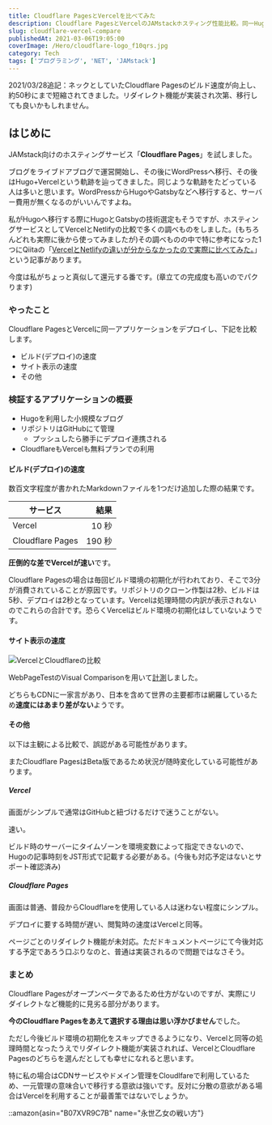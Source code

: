 ```yaml
---
title: Cloudflare PagesとVercelを比べてみた
description: Cloudflare PagesとVercelのJAMstackホスティング性能比較。同一Hugoアプリケーションでのビルド速度、サイト表示速度、機能面を実測して評価した詳細レポート。
slug: cloudflare-vercel-compare
publishedAt: 2021-03-06T19:05:00
coverImage: /Hero/cloudflare-logo_f10qrs.jpg
category: Tech
tags: ['プログラミング', 'NET', 'JAMstack']
---
```


2021/03/28追記：ネックとしていたCloudflare Pagesのビルド速度が向上し、約50秒にまで短縮されてきました。リダイレクト機能が実装され次第、移行しても良いかもしれません。

## はじめに

JAMstack向けのホスティングサービス「**Cloudflare Pages**」を試しました。

ブログをライブドアブログで運営開始し、その後にWordPressへ移行、その後はHugo+Vercelという軌跡を辿ってきました。同じような軌跡をたどっている人は多いと思います。WordPressからHugoやGatsbyなどへ移行すると、サーバー費用が無くなるのがいいんですよね。

私がHugoへ移行する際にHugoとGatsbyの技術選定もそうですが、ホスティングサービスとしてVercelとNetlifyの比較で多くの調べものをしました。(もちろんどれも実際に後から使ってみましたが)その調べものの中で特に参考になった1つにQiitaの「[VercelとNetlifyの違いが分からなかったので実際に比べてみた。](https://qiita.com/fussy113/items/ba204747e3f0e6c59af0)」という記事があります。

今度は私がちょっと真似して還元する番です。(章立ての完成度も高いのでパクります)

### やったこと

Cloudflare PagesとVercelに同一アプリケーションをデプロイし、下記を比較します。

- ビルド(デプロイ)の速度
- サイト表示の速度
- その他

### 検証するアプリケーションの概要

- Hugoを利用した小規模なブログ
- リポジトリはGitHubにて管理
  - プッシュしたら勝手にデプロイ連携される
- CloudflareもVercelも無料プランでの利用

#### ビルド(デプロイ)の速度

数百文字程度が書かれたMarkdownファイルを1つだけ追加した際の結果です。

| サービス         |   結果 |
| ---------------- | -----: |
| Vercel           |  10 秒 |
| Cloudflare Pages | 190 秒 |

**圧倒的な差でVercelが速い**です。

Cloudflare Pagesの場合は毎回ビルド環境の初期化が行われており、そこで3分が消費されていることが原因です。リポジトリのクローン作製は2秒、ビルドは5秒、デプロイは2秒となっています。Vercelは処理時間の内訳が表示されないのでこれらの合計です。恐らくVercelはビルド環境の初期化はしていないようです。

#### サイト表示の速度

![VercelとCloudflareの比較](/Tech/vercel-cloudflare-comp_igu0zb.jpg)

WebPageTestのVisual Comparisonを用いて[計測](https://www.webpagetest.org/video/compare.php?tests=210306_AiT5_626c787363a2310dab03224a94bfad2a,210306_AiMM_7c78e20468bc293cdf5f53a2d601dcfe)しました。

どちらもCDNに一家言があり、日本を含めて世界の主要都市は網羅しているため**速度にはあまり差がない**ようです。

#### その他

以下は主観による比較で、誤認がある可能性があります。

またCloudflare PagesはBeta版であるため状況が随時変化している可能性があります。

##### Vercel

画面がシンプルで通常はGitHubと紐づけるだけで迷うことがない。

速い。

ビルド時のサーバーにタイムゾーンを環境変数によって指定できないので、Hugoの記事時刻をJST形式で記載する必要がある。(今後も対応予定はないとサポート確認済み)

##### Cloudflare Pages

画面は普通、普段からCloudflareを使用している人は迷わない程度にシンプル。

デプロイに要する時間が遅い、閲覧時の速度はVercelと同等。

ページごとのリダイレクト機能が未対応。ただドキュメントページにて今後対応する予定であろう口ぶりなのと、普通は実装されるので問題ではなさそう。

### まとめ

Cloudflare Pagesがオープンベータであるため仕方がないのですが、実際にリダイレクトなど機能的に見劣る部分があります。

**今のCloudflare Pagesをあえて選択する理由は思い浮かびません**でした。

ただし今後ビルド環境の初期化をスキップできるようになり、Vercelと同等の処理時間となったうえでリダイレクト機能が実装されれば、VercelとCloudflare Pagesのどちらを選んだとしても幸せになれると思います。

特に私の場合はCDNサービスやドメイン管理をCloudlfareで利用しているため、一元管理の意味合いで移行する意欲は強いです。反対に分散の意欲がある場合はVercelを利用することが最善策ではないでしょうか。

::amazon{asin="B07XVR9C7B" name="永世乙女の戦い方"}

